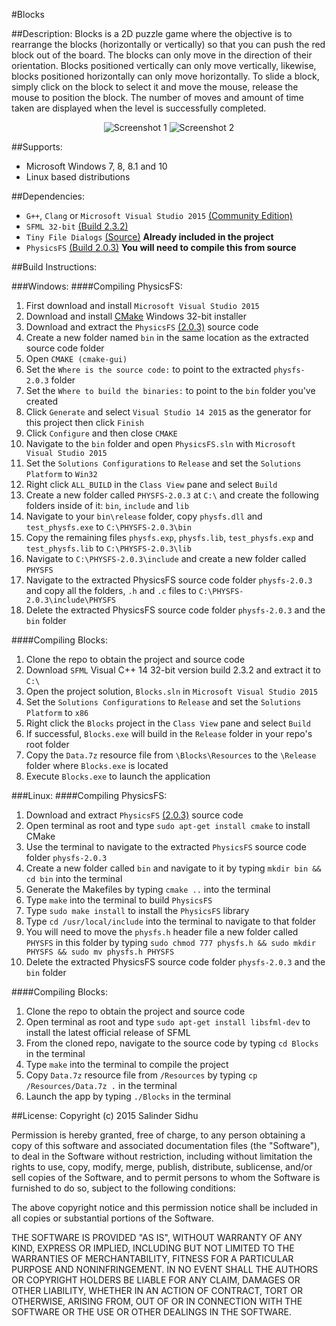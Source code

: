 #Blocks

##Description:
Blocks is a 2D puzzle game where the objective is to rearrange the blocks (horizontally or vertically) so that you can push the red block out of the board. The blocks can only move in the direction of their orientation. Blocks positioned vertically can only move vertically, likewise, blocks positioned horizontally can only move horizontally. To slide a block, simply click on the block to select it and move the mouse, release the mouse to position the block. The number of moves and amount of time taken are displayed when the level is successfully completed.

<p align="center">
	<img src="http://i1379.photobucket.com/albums/ah129/SalinderSid/s1_zpshq8aay6z.png" alt="Screenshot 1"/>
	<img src="http://i1379.photobucket.com/albums/ah129/SalinderSid/s2_zpsk9rcgffn.png" alt="Screenshot 2"/>
</p>

##Supports:
- Microsoft Windows 7, 8, 8.1 and 10
- Linux based distributions

##Dependencies:
- `G++`, `Clang` or `Microsoft Visual Studio 2015` [(Community Edition)](https://www.visualstudio.com/en-us/downloads/download-visual-studio-vs.aspx)
- `SFML 32-bit` [(Build 2.3.2)](http://www.sfml-dev.org/download.php)
- `Tiny File Dialogs` [(Source)](http://sourceforge.net/projects/tinyfiledialogs/files/?source=navbar) **Already included in the project**
- `PhysicsFS` [(Build 2.0.3)](https://icculus.org/physfs/) **You will need to compile this from source**

##Build Instructions:

###Windows:
####Compiling PhysicsFS:
1. First download and install `Microsoft Visual Studio 2015`
2. Download and install [CMake](https://cmake.org/download/) Windows 32-bit installer
3. Download and extract the `PhysicsFS` [(2.0.3)](https://icculus.org/physfs/) source code
4. Create a new folder named `bin` in the same location as the extracted source code folder
5. Open `CMAKE (cmake-gui)`
6. Set the `Where is the source code:` to point to the extracted `physfs-2.0.3` folder
7. Set the `Where to build the binaries:` to point to the `bin` folder you've created
8. Click `Generate` and select `Visual Studio 14 2015` as the generator for this project then click `Finish`
9. Click `Configure` and then close `CMAKE`
10. Navigate to the `bin` folder and open `PhysicsFS.sln` with `Microsoft Visual Studio 2015`
11. Set the `Solutions Configurations` to `Release` and set the `Solutions Platform` to `Win32`
12. Right click  `ALL_BUILD` in the `Class View` pane and select `Build`
13. Create a new folder called `PHYSFS-2.0.3` at `C:\` and create the following folders inside of it: `bin`, `include` and `lib`
14. Navigate to your `bin\release` folder, copy `physfs.dll` and `test_physfs.exe` to `C:\PHYSFS-2.0.3\bin`
15. Copy the remaining files `physfs.exp`, `physfs.lib`, `test_physfs.exp` and `test_physfs.lib` to `C:\PHYSFS-2.0.3\lib`
16. Navigate to `C:\PHYSFS-2.0.3\include` and create a new folder called `PHYSFS`
17. Navigate to the extracted PhysicsFS source code folder `physfs-2.0.3` and copy all the folders, `.h` and `.c` files to `C:\PHYSFS-2.0.3\include\PHYSFS`
18. Delete the extracted PhysicsFS source code folder `physfs-2.0.3` and the `bin` folder

####Compiling Blocks:
1. Clone the repo to obtain the project and source code
2. Download `SFML` Visual C++ 14 32-bit version build 2.3.2 and extract it to `C:\`
3. Open the project solution, `Blocks.sln` in `Microsoft Visual Studio 2015`
4. Set the `Solutions Configurations` to `Release` and set the `Solutions Platform` to `x86`
5. Right click the `Blocks` project in the `Class View` pane and select `Build`
6. If successful, `Blocks.exe` will build in the `Release` folder in your repo's root folder
7. Copy the `Data.7z` resource file from `\Blocks\Resources` to the `\Release` folder where `Blocks.exe` is located
8. Execute `Blocks.exe` to launch the application

###Linux:
####Compiling PhysicsFS:
1. Download and extract `PhysicsFS` [(2.0.3)](https://icculus.org/physfs/) source code
2. Open terminal as root and type `sudo apt-get install cmake` to install CMake
3. Use the terminal to navigate to the extracted `PhysicsFS` source code folder `physfs-2.0.3`
4. Create a new folder called `bin` and navigate to it by typing `mkdir bin && cd bin` into the terminal
5. Generate the Makefiles by typing `cmake ..` into the terminal
6. Type `make` into the terminal to build `PhysicsFS`
7. Type `sudo make install` to install the `PhysicsFS` library
8. Type `cd /usr/local/include` into the terminal to navigate to that folder
9. You will need to move the `physfs.h` header file a new folder called `PHYSFS` in this folder by typing `sudo chmod 777 physfs.h && sudo mkdir PHYSFS && sudo mv physfs.h PHYSFS`
10. Delete the extracted PhysicsFS source code folder `physfs-2.0.3` and the `bin` folder

####Compiling Blocks:
1. Clone the repo to obtain the project and source code
2. Open terminal as root and type `sudo apt-get install libsfml-dev` to install the latest official release of SFML
3. From the cloned repo, navigate to the source code by typing `cd Blocks` in the terminal
4. Type `make` into the terminal to compile the project
5. Copy `Data.7z` resource file from `/Resources` by typing `cp /Resources/Data.7z .` in the terminal
6. Launch the app by typing `./Blocks` in the terminal

##License:
Copyright (c) 2015 Salinder Sidhu

Permission is hereby granted, free of charge, to any person obtaining a copy of this software and associated documentation files (the "Software"), to deal in the Software without restriction, including without limitation the rights to use, copy, modify, merge, publish, distribute, sublicense, and/or sell copies of the Software, and to permit persons to whom the Software is furnished to do so, subject to the following conditions:

The above copyright notice and this permission notice shall be included in all copies or substantial portions of the Software.

THE SOFTWARE IS PROVIDED "AS IS", WITHOUT WARRANTY OF ANY KIND, EXPRESS OR IMPLIED, INCLUDING BUT NOT LIMITED TO THE WARRANTIES OF MERCHANTABILITY, FITNESS FOR A PARTICULAR PURPOSE AND NONINFRINGEMENT. IN NO EVENT SHALL THE AUTHORS OR COPYRIGHT HOLDERS BE LIABLE FOR ANY CLAIM, DAMAGES OR OTHER LIABILITY, WHETHER IN AN ACTION OF CONTRACT, TORT OR OTHERWISE, ARISING FROM, OUT OF OR IN CONNECTION WITH THE SOFTWARE OR THE USE OR OTHER DEALINGS IN THE SOFTWARE.
